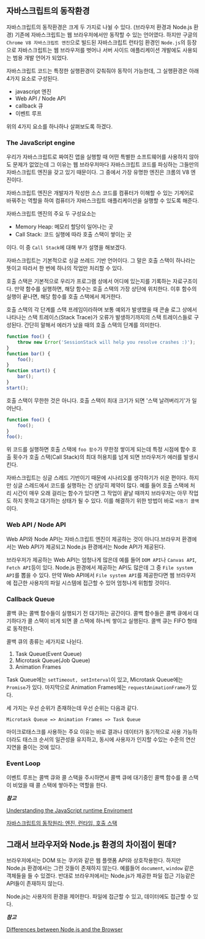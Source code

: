 ## 자바스크립트의 동작환경
자바스크립트의 동작환경은 크게 두 가지로 나뉠 수 있다. (브라우저 환경과 Node.js 환경) 기존에 자바스크립트는 웹 브라우저에서만 동작할 수 있는 언어였다. 하지만 구글의 `Chrome V8 자바스크립트 엔진`으로 빌드된 자바스크립트 런타임 환경인 `Node.js`의 등장으로 자바스크립트는 웹 브라우저를 벗어나 서버 사이드 애플리케이션 개발에도 사용되는 범용 개발 언어가 되었다.

자바스크립트 코드는 특정한 실행환경이 갖춰줘야 동작이 가능한데, 그 실행환경은 아래 4가지 요소로 구성된다.

- javascript 엔진
- Web API / Node API
- callback 큐
- 이벤트 루프

위의 4가지 요소를 하나하나 살펴보도록 하겠다.

### The JavaScript engine
우리가 자바스크립트로 짜여진 앱을 실행할 때 어떤 특별한 소프트웨어를 사용하지 않아도 문제가 없었는데 그 이유는 웹 브라우저마다 자바스크립트 코드를 파싱하는 그들만의 자바스크립트 엔진을 갖고 있기 때문이다. 그 중에서 가장 유명한 엔진은 크롬의 V8 엔진이다.

자바스크립트 엔진은 개발자가 작성한 소스 코드를 컴퓨터가 이해할 수 있는 기계어로 바꿔주는 역할을 하여 컴퓨터가 자바스크립트 애플리케이션을 실행할 수 있도록 해준다.

자바스크립트 엔진의 주요 두 구성요소는
- Memory Heap: 메모리 할당이 일어나는 곳
- Call Stack: 코드 실행에 따라 호출 스택이 쌓이는 곳

이다. 이 중 `Call Stack`에 대해 부가 설명을 해보겠다.

자바스크립트는 기본적으로 싱글 쓰레드 기반 언어이다. 그 말은 호출 스택이 하나라는 뜻이고 따라서 한 번에 하나의 작업만 처리할 수 있다.

호출 스택은 기본적으로 우리가 프로그램 상에서 어디에 있는지를 기록하는 자료구조이다. 만약 함수를 실행하면, 해당 함수는 호출 스택의 가장 상단에 위치한다. 이후 함수의 실행이 끝나면, 해당 함수를 호출 스택에서 제거한다.

호출 스택의 각 단계를 스택 프레임이라하며 보통 예외가 발생했을 때 콘솔 로그 상에서 나타나는 스택 트레이스(Stack Trace)가 오류가 발생하기까지의 스택 트레이스들로 구성된다. 간단히 말해서 에러가 났을 때의 호출 스택의 단계를 의미한다.
```javascript
function foo() {
    throw new Error('SessionStack will help you resolve crashes :)');
}
function bar() {
    foo();
}
function start() {
    bar();
}
start();
```
호출 스택이 무한한 것은 아니다. 호출 스택이 최대 크기가 되면 '스택 날려버리기'가 일어난다.
```javascript
function foo() {
    foo();
}
foo();
```
위 코드를 실행하면 호출 스택에 `foo 함수`가 무한정 쌓이게 되는데 특정 시점에 함수 호출 횟수가 호출 스택(Call Stack)의 최대 허용치를 넘게 되면 브라우저가 에러를 발생시킨다.

자바스크립트는 싱글 스레드 기반이기 때문에 시나리오를 생각하기가 쉬운 편이다. 하지만 싱글 스레드에서 코드를 실행하는 건 상당히 제약이 많다. 예를 들어 호출 스택에 처리 시간이 매우 오래 걸리는 함수가 있다면 그 작업이 끝날 때까지 브라우저는 아무 작업도 하지 못하고 대기하는 상태가 될 수 있다. 이를 해결하기 위한 방법이 바로 `비동기 콜백`이다.

### Web API / Node API
Web API와 Node API는 자바스크립트 엔진이 제공하는 것이 아니다.브라우저 환경에서는 Web API가 제공되고 Node.js 환경에서는 Node API가 제공된다.

브라우저가 제공하는 Web API는 엄청나게 많은데 예를 들어 `DOM API`나 `Canvas API`, `Fetch API`등이 있다. Node.js 환경에서 제공하는 API도 많은데 그 중 `File system API`를 뽑을 수 있다. 만약 Web API에서 `File system API`를 제공한다면 웹 브라우저에 접근한 사용자의 파일 시스템에 접근할 수 있어 엄청나게 위험할 것이다.

### Callback Queue
콜백 큐는 콜백 함수들이 실행되기 전 대기하는 공간이다. 콜백 함수들은 콜백 큐에서 대기하다가 콜 스택이 비게 되면 콜 스택에 하나씩 쌓이고 실행된다. 콜백 큐는 FIFO 형태로 동작한다.


콜백 큐의 종류는 세가지로 나뉜다.
1. Task Queue(Event Queue)
2. Microtask Queue(Job Queue)
3. Animation Frames

Task Queue에는 `setTimeout, setInterval`이 있고, Microtask Queue에는 `Promise`가 있다. 마지막으로 Animation Frames에는 `requestAnimationFrame`가 있다.

세 가지는 우선 순위가 존재하는데 우선 순위는 다음과 같다.

`Microtask Queue => Animation Frames => Task Queue`

마이크로태스크를 사용하는 주요 이유는 바로 결과나 데이터가 동기적으로 사용 가능하더라도 태스크 순서의 일관성을 유지하고, 동시에 사용자가 인지할 수있는 수준의 연산 지연을 줄이는 것에 있다.

### Event Loop
이벤트 루프는 콜백 큐와 콜 스택을 주시하면서 콜백 큐에 대기중인 콜백 함수를 콜 스택이 비었을 때 콜 스택에 쌓아주는 역할을 한다.

***참고***

[Understanding the JavaScript runtime Enviroment](https://medium.com/@gemma.croad/understanding-the-javascript-runtime-environment-4dd8f52f6fca)


[자바스크립트의 동작원리: 엔진, 런타임, 호출 스택](https://joshua1988.github.io/web-development/translation/javascript/how-js-works-inside-engine/)

## 그래서 브라우저와 Node.js 환경의 차이점이 뭔데?
브라우저에서는 DOM 또는 쿠키와 같은 웹 플랫폼 API와 상호작용한다. 하지만 Node.js 환경에서는 그런 것들이 존재하지 않는다. 예를들어 `document`, `window` 같은 객체들을 들 수 있겠다. 반대로 브라우저에서는 Node.js가 제공한 파일 접근 기능같은 API들이 존재하지 않는다.

Node.js는 사용자의 환경을 제어한다. 파일에 접근할 수 있고, 데이터에도 접근할 수 있다. 

***참고***

[Differences between Node.js and the Browser](https://nodejs.dev/learn/differences-between-nodejs-and-the-browser)
